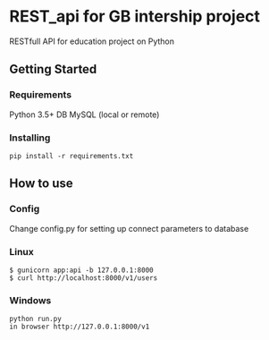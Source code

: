 # REST_api for GB intership project 

RESTfull API for education project on Python 

## Getting Started

### Requirements

Python 3.5+
DB MySQL (local or remote)

### Installing
```
pip install -r requirements.txt
```

## How to use

### Config
Change config.py for setting up connect parameters to database

### Linux
```
$ gunicorn app:api -b 127.0.0.1:8000
$ curl http://localhost:8000/v1/users
```

### Windows
```
python run.py
in browser http://127.0.0.1:8000/v1
```
